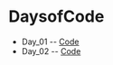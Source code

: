 # DaysofCode

-  Day_01 -- [Code](https://github.com/Subha822-hub/DaysofCode/blob/main/Day_01.py)
-  Day_02 -- [Code](https://github.com/Subha822-hub/DaysofCode/blob/main/Day_02.py)

